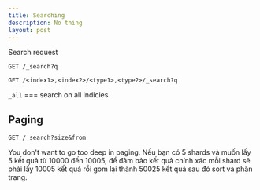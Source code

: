 ```yaml
---
title: Searching
description: No thing
layout: post
---
```



Search request

```
GET /_search?q

GET /<index1>,<index2>/<type1>,<type2>/_search?q
```

`_all` === search on all indicies

## Paging

```
GET /_search?size&from
```

You don't want to go too deep in paging. Nếu bạn có 5 shards và muốn lấy 5 kết quả từ 10000 đến 10005, để đảm bảo kết quả chính xác mỗi shard sẽ phải lấy 10005 kết quả rồi gom lại thành 50025 kết quả sau đó sort và phân trang.

